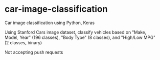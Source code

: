 # car-image-classification
Car image classification using Python, Keras

Using Stanford Cars image dataset, classify vehicles based on "Make, Model, Year" (196 classes), "Body Type" (8 classes), and "High/Low MPG" (2 classes, binary)

Not accepting push requests
